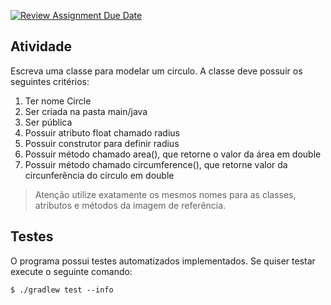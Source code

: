 [![Review Assignment Due Date](https://classroom.github.com/assets/deadline-readme-button-24ddc0f5d75046c5622901739e7c5dd533143b0c8e959d652212380cedb1ea36.svg)](https://classroom.github.com/a/qZw28Cye)
## Atividade

Escreva uma classe para modelar um circulo. A classe deve possuir os seguintes critérios:

1. Ter nome Circle
2. Ser criada na pasta main/java
3. Ser pública
4. Possuir atributo float chamado radius
5. Possuir construtor para definir radius
6. Possuir método chamado area(), que retorne o valor da área em double
7. Possuir método chamado circumference(), que retorne valor da circunferência do círculo em double

> Atenção utilize exatamente os mesmos nomes para as classes, atributos e métodos da imagem de referência.

## Testes

O programa possui testes automatizados implementados. Se quiser testar execute o seguinte comando:

```console
$ ./gradlew test --info
```
